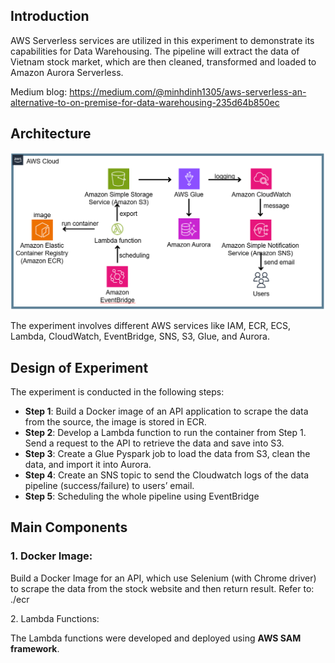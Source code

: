 <h2>Introduction</h2>
AWS Serverless services are utilized in this experiment to demonstrate its capabilities for Data Warehousing. The pipeline will extract the data of Vietnam stock market, which are then cleaned, transformed and loaded to Amazon Aurora Serverless.

Medium blog: https://medium.com/@minhdinh1305/aws-serverless-an-alternative-to-on-premise-for-data-warehousing-235d64b850ec

<h2>Architecture</h2>

![](./pic/architecture.png)

The experiment involves different AWS services like IAM, ECR, ECS, Lambda, CloudWatch, EventBridge, SNS, S3, Glue, and Aurora.

<h2>Design of Experiment</h2>

 The experiment is conducted in the following steps:
- **Step 1**: Build a Docker image of an API application to scrape the data from the source, the image is stored in ECR. 
- **Step 2**: Develop a Lambda function to run the container from Step 1. Send a request to the API to retrieve the data and save into S3. 
- **Step 3**: Create a Glue Pyspark job to load the data from S3, clean the data, and import it into Aurora. 
- **Step 4**: Create an SNS topic to send the Cloudwatch logs of the data pipeline (success/failure) to users’ email. 
- **Step 5**: Scheduling the whole pipeline using EventBridge

<h2>Main Components</h2>

<h3>1. Docker Image:</h3>

Build a Docker Image for an API, which use Selenium (with Chrome driver) to scrape the data from the stock website and then return result.
Refer to: ./ecr

</h3>2. Lambda Functions:</h3>

The Lambda functions were developed and deployed using **AWS SAM framework**.




